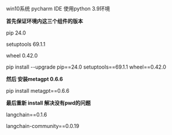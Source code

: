 win10系统 pycharm IDE
使用python 3.9环境

**首先保证环境内这三个组件的版本**

pip 24.0

setuptools 69.1.1

wheel 0.42.0

pip install --upgrade pip==24.0 setuptools==69.1.1 wheel==0.42.0

**然后 安装metagpt 0.6.6**

pip install metagpt==0.6.6

**最后重新 install 解决没有pwd的问题**

langchain==0.1.6

langchain-community==0.0.19
